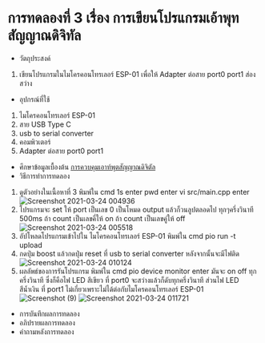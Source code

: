 # การทดลองที่ 3 เรื่อง การเขียนโปรแกรมเอ้าพุทสัญญาณดิจิทัล
* วัตถุประสงค์
 1. เขียนโปรแกรมในไมโครคอนโทรเลอร์ ESP-01 เพื่อให้ Adapter ต่อสาย port0 port1 ส่องสว่าง
* อุปกรณ์ที่ใช้
 1. ไมโครคอนโทรเลอร์ ESP-01
 2. สาย USB Type C
 3. usb to serial converter
 4. คอมพิวเตอร์ 
 5. Adapter ต่อสาย port0 port1
* ศึกษาข้อมูลเบื้องต้น 
  [การควบคุมเอาท์พุตสัญญาณดิจิตัล](https://www.ioxhop.com/article/67/esp32-%E0%B9%80%E0%B8%9A%E0%B8%B7%E0%B9%89%E0%B8%AD%E0%B8%87%E0%B8%95%E0%B9%89%E0%B8%99-%E0%B8%9A%E0%B8%97%E0%B8%97%E0%B8%B5%E0%B9%88-6-%E0%B8%81%E0%B8%B2%E0%B8%A3%E0%B8%84%E0%B8%A7%E0%B8%9A%E0%B8%84%E0%B8%B8%E0%B8%A1%E0%B8%AD%E0%B8%B4%E0%B8%99%E0%B8%9E%E0%B8%B8%E0%B8%95%E0%B9%80%E0%B8%AD%E0%B8%B2%E0%B8%95%E0%B9%8C%E0%B8%9E%E0%B8%B8%E0%B8%95%E0%B8%9E%E0%B8%B7%E0%B9%89%E0%B8%99%E0%B8%90%E0%B8%B2%E0%B8%99)
* วิธีการทำการทดลอง
 1. ดูตัวอย่างในเนื้อหาที่ 3 พิมพ์ใน cmd 1s enter pwd enter vi src/main.cpp enter ![Screenshot 2021-03-24 004936](https://user-images.githubusercontent.com/80879651/112193883-e7ce9780-8c3a-11eb-8a12-97640d11565c.png)
 2. โปรแกรมจะ set ให้ port เป็นเลข 0 เป็นโหมด output แล้วก็วนลูปตลอดไป ทุกๆครึ่งวินาที 500ms ถ้า count เป็นเลขคี่ให้ on ถ้า count เป็นเลขคู่ให้ off ![Screenshot 2021-03-24 005518](https://user-images.githubusercontent.com/80879651/112194647-ae4a5c00-8c3b-11eb-8836-903b60b6b335.png)
 3. อัปโหลดโปรแกรมเข้าไปใน ไมโครคอนโทรเลอร์ ESP-01 พิมพ์ใน cmd pio run -t upload 
 4. กดปุ่ม boost แล้วกดปุ่ม reset ที่ usb to serial converter หลังจากนั้นจะมีไฟติด ![Screenshot 2021-03-24 010124](https://user-images.githubusercontent.com/80879651/112195465-93c4b280-8c3c-11eb-8d47-2747f79769c7.png)
 5. ผลลัพธ์ของการรันโปรแกรม พิมพ์ใน cmd pio device monitor enter มันจะ on off ทุกครึ่งวินาที ซึ่งก็คือไฟ LED สีเขียว ที่ port0 จะสว่างแล้วก็ดับทุกครึ่งวินาที ส่วนไฟ LED สีน้ำเงิน ที่ port1 ไม่เกี่ยวเพราะไม่ได้ต่อกับไมโครคอนโทรเลอร์ ESP-01 ![Screenshot (9)](https://user-images.githubusercontent.com/80879651/112202485-05ecc580-8c44-11eb-9f23-12d8d9290104.png)
![Screenshot 2021-03-24 011721](https://user-images.githubusercontent.com/80879651/112197478-b788f800-8c3e-11eb-9677-d94f1fcbe7d4.png)
* การบันทึกผลการทดลอง
* อภิปรายผลการทดลอง
* คำถามหลังการทดลอง
